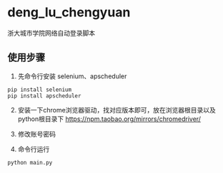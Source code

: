 # deng_lu_chengyuan
浙大城市学院网络自动登录脚本

## 使用步骤
1. 先命令行安装 selenium、apscheduler
```
pip install selenium
pip install apscheduler
```
2. 安装一下chrome浏览器驱动，找对应版本即可，放在浏览器根目录以及python根目录下
<https://npm.taobao.org/mirrors/chromedriver/>

3. 修改账号密码
4. 命令行运行
```
python main.py
```
